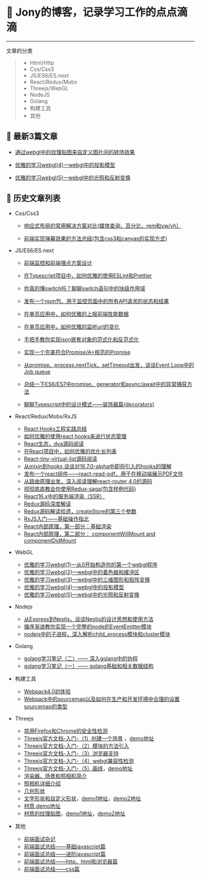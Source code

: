 # 🌱 Jony的博客，记录学习工作的点点滴滴

------

文章的分类

> * Html/Http
> * Css/Css3
> * JS/ES6/ES.next
> * React/Redux/Mobx
> * Threejs/WebGL
> * NodeJS
> * Golang
> * 构建工具
> * 其他


## 🌱 最新3篇文章 
  
  - [通过webgl中的纹理贴图来自定义图片间的转场效果](https://github.com/forthealllight/blog/issues/55)
  
  - [优雅的学习webgl(4)—webgl中的投影模型](https://github.com/forthealllight/blog/issues/53)
  
  - [优雅的学习webgl(5)—webgl中的光照和反射变换](https://github.com/forthealllight/blog/issues/54)
 

## 🌱 历史文章列表
* Css/Css3

    * [响应式布局的常用解决方案对比(媒体查询、百分比、rem和vw/vh）](https://github.com/forthealllight/blog/issues/13)
    
    * [前端实现弹幕效果的方法总结(包含css3和canvas的实现方式)](https://github.com/forthealllight/blog/issues/17)
   
* JS/ES6/ES.next

    * [前端监控和前端埋点方案设计](https://github.com/forthealllight/blog/issues/23)
    
    * [在Typescript项目中，如何优雅的使用ESLint和Prettier](https://github.com/forthealllight/blog/issues/45)
    
    * [你真的懂switch吗？聊聊switch语句中的块级作用域](https://github.com/forthealllight/blog/issues/44)
    
    * [发布一个npm包，用于监控页面中的所有API请求的状态和结果](https://github.com/forthealllight/blog/issues/40)
    
    * [在单页应用中，如何优雅的上报前端性能数据](https://github.com/forthealllight/blog/issues/38)
    
    * [在单页应用中，如何优雅的监听url的变化](https://github.com/forthealllight/blog/issues/37)
    
    * [手把手教你实现json嵌套对象的范式化和反范式化](https://github.com/forthealllight/blog/issues/12)
    
    * [实现一个完美符合Promise/A+规范的Promise](https://github.com/forthealllight/blog/issues/4)
    
    * [从promise、process.nextTick、setTimeout出发，谈谈Event Loop中的Job queue](https://github.com/forthealllight/blog/issues/5)
    
    * [总结一下ES6/ES7中promise、generator和async/await中的异常捕获方法](https://github.com/forthealllight/blog/issues/16)
    
    * [聊聊Typescript中的设计模式——装饰器篇(decorators)](https://github.com/forthealllight/blog/issues/33)
    
    
* React/Redux/Mobx/RxJS

    * [React Hooks工程实践总结](https://github.com/forthealllight/blog/issues/49)
    * [如何优雅的使用react hooks来进行状态管理](https://github.com/forthealllight/blog/issues/48)
    * [React生态，dva源码阅读](https://github.com/forthealllight/blog/issues/41)
    * [在React项目中，如何优雅的优化长列表](https://github.com/forthealllight/blog/issues/31)
    * [React-tiny-virtual-list源码阅读](https://github.com/forthealllight/blog/issues/32)
    * [从mixin到hooks,谈谈对16.7.0-alpha中即将引入的hooks的理解](https://github.com/forthealllight/blog/issues/29)
    * [发布一个react组件——react-read-pdf，用于在移动端展示PDF文件](https://github.com/forthealllight/blog/issues/27)
    * [从路由原理出发，深入阅读理解react-router 4.0的源码](https://github.com/forthealllight/blog/issues/26)
    * [彻彻底底教会你使用Redux-saga(包含样例代码)](https://github.com/forthealllight/blog/issues/14)
    * [React16.x中的服务端渲染（SSR）](https://github.com/forthealllight/blog/issues/7)
    * [Redux源码深度解读 ](https://github.com/forthealllight/blog/issues/10)
    * [Redux源码解读拾遗，createStore的第三个参数](https://github.com/forthealllight/blog/issues/11)
    * [RxJS入门——基础操作指北](https://github.com/forthealllight/blog/issues/3)
    * [React内部原理，第一部分：基础渲染 ](https://github.com/forthealllight/blog/issues/1)
    * [React内部原理，第二部分： componentWillMount and componentDidMount](https://github.com/forthealllight/blog/issues/2)
    
* WebGL

    * [优雅的学习webgl(1)—从0开始构造你的第一个webgl程序](https://github.com/forthealllight/blog/issues/50)
    * [优雅的学习webgl(2)—webgl中的着色器和缓冲区](https://github.com/forthealllight/blog/issues/51)
    * [优雅的学习webgl(3)—webgl中的三维图形和矩阵变换](https://github.com/forthealllight/blog/issues/52)
    * [优雅的学习webgl(4)—webgl中的投影模型](https://github.com/forthealllight/blog/issues/53)
    * [优雅的学习webgl(5)—webgl中的光照和反射变换](https://github.com/forthealllight/blog/issues/54)
    
* Nodejs

    * [从Express到Nestjs，谈谈Nestjs的设计思想和使用方法](https://github.com/forthealllight/blog/issues/35)
    * [循序渐进教你实现一个完整的node的EventEmitter模块](https://github.com/forthealllight/blog/issues/21)
    * [nodejs中的子进程，深入解析child_process模块和cluster模块](https://github.com/forthealllight/blog/issues/24)
    
* Golang

    * [golang学习笔记（二）—— 深入golang中的协程](https://github.com/forthealllight/blog/issues/36)
    * [golang学习笔记（一）—— golang基础和相关数据结构](https://github.com/forthealllight/blog/issues/30)
    
* 构建工具

    * [Webpack4.0初体验](https://github.com/forthealllight/blog/issues/9)
    * [Webpack中的sourcemap以及如何在生产和开发环境中合理的设置sourcemap的类型](https://github.com/forthealllight/blog/issues/6)
    
* Threejs

    * [禁用Firefox和Chrome的安全性检测](https://github.com/forthealllight/learn-threejs/blob/master/demo0.md)
    * [Threejs官方文档-入门-（1）创建一个场景](https://github.com/forthealllight/learn-threejs/blob/master/demo1.md)  ，[demo地址](https://github.com/forthealllight/learn-threejs/blob/master/demo/demo1.html)
    * [Threejs官方文档-入门-（2）模块的方法引入](https://github.com/forthealllight/learn-threejs/blob/master/demo2.md)
    * [Threejs官方文档-入门-（3）浏览器支持](https://github.com/forthealllight/learn-threejs/blob/master/demo3.md)
    * [Threejs官方文档-入门-（4）webgl兼容性检测](https://github.com/forthealllight/learn-threejs/blob/master/demo4.md)
    * [Threejs官方文档-入门-（5）画线](https://github.com/forthealllight/learn-threejs/blob/master/demo5.md)，[demo地址](https://github.com/forthealllight/learn-threejs/blob/master/demo/demo5.html)
    * [渲染器、场景和照相机简介](https://github.com/forthealllight/learn-threejs/blob/master/demo6.md)
    * [照相机详细介绍](https://github.com/forthealllight/learn-threejs/blob/master/demo7.md)
    * [几何形状](https://github.com/forthealllight/learn-threejs/blob/master/demo8.md)
    * [文字形状和自定义形状](https://github.com/forthealllight/learn-threejs/blob/master/demo9.md)，[demo1地址](https://github.com/forthealllight/learn-threejs/blob/master/demo/demo9-1.html)，[demo2地址](https://github.com/forthealllight/learn-threejs/blob/master/demo/demo9-2.html)
    * [材质](https://github.com/forthealllight/learn-threejs/blob/master/demo10.md),[demo地址](https://github.com/forthealllight/learn-threejs/blob/master/demo/demo10.html)
    * [材质的纹理贴图](https://github.com/forthealllight/learn-threejs/blob/master/demo11.md)，[demo1地址](https://github.com/forthealllight/learn-threejs/blob/master/demo/demo11-1.html)，[demo2地址](https://github.com/forthealllight/learn-threejs/blob/master/demo/demo11-2.html)
    
 * 其他
 
    * [前端面试杂记](https://github.com/forthealllight/blog/blob/master/src/review.md)
    * [前端面试总结——基础javascript篇](https://github.com/forthealllight/blog/issues/15)
    * [前端面试总结——进阶javascript篇](https://github.com/forthealllight/blog/issues/18)
    * [前端面试总结——http、html和浏览器篇](https://github.com/forthealllight/blog/issues/19)
    * [前端面试总结——css篇](https://github.com/forthealllight/blog/issues/20)

 
